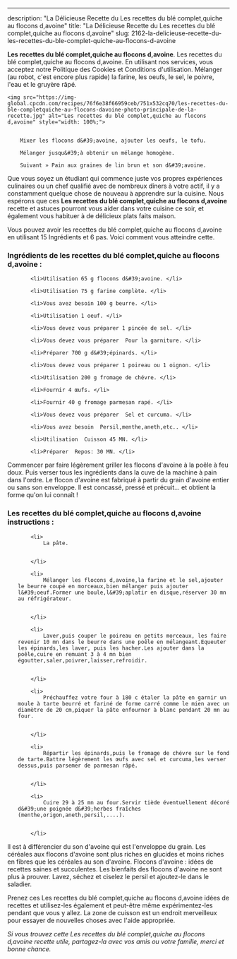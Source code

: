 ---
description: "La Délicieuse Recette du Les recettes du blé complet,quiche au flocons d,avoine"
title: "La Délicieuse Recette du Les recettes du blé complet,quiche au flocons d,avoine"
slug: 2162-la-delicieuse-recette-du-les-recettes-du-ble-complet-quiche-au-flocons-d-avoine

<p>
	<strong>Les recettes du blé complet,quiche au flocons d,avoine</strong>. 
	Les recettes du blé complet,quiche au flocons d,avoine. En utilisant nos services, vous acceptez notre Politique des Cookies et Conditions d&#39;utilisation. Mélanger (au robot, c&#39;est encore plus rapide) la farine, les oeufs, le sel, le poivre, l&#39;eau et le gruyère râpé.
</p>
<p>
	
	<img src="https://img-global.cpcdn.com/recipes/76f6e38f66959ceb/751x532cq70/les-recettes-du-ble-completquiche-au-flocons-davoine-photo-principale-de-la-recette.jpg" alt="Les recettes du blé complet,quiche au flocons d,avoine" style="width: 100%;">
	
	
		Mixer les flocons d&#39;avoine, ajouter les oeufs, le tofu.
	
		Mélanger jusqu&#39;à obtenir un mélange homogène.
	
		Suivant » Pain aux graines de lin brun et son d&#39;avoine.
	
</p>

Que vous soyez un étudiant qui commence juste vos propres expériences culinaires ou un chef qualifié avec de nombreux dîners à votre actif, il y a constamment quelque chose de nouveau à apprendre sur la cuisine. Nous espérons que ces <strong> Les recettes du blé complet,quiche au flocons d,avoine </strong> recette et astuces pourront vous aider dans votre cuisine ce soir, et également vous habituer à de délicieux plats faits maison.

<!--inarticleads1-->

Vous pouvez avoir les recettes du blé complet,quiche au flocons d,avoine en utilisant 15 Ingrédients et 6 pas. Voici comment vous atteindre cette.

<h3>Ingrédients de les recettes du blé complet,quiche au flocons d,avoine :</h3>

<ol>
	
		<li>Utilisation 65 g flocons d&#39;avoine. </li>
	
		<li>Utilisation 75 g farine complète. </li>
	
		<li>Vous avez besoin 100 g beurre. </li>
	
		<li>Utilisation 1 oeuf. </li>
	
		<li>Vous devez vous préparer 1 pincée de sel. </li>
	
		<li>Vous devez vous préparer  Pour la garniture. </li>
	
		<li>Préparer 700 g d&#39;épinards. </li>
	
		<li>Vous devez vous préparer 1 poireau ou 1 oignon. </li>
	
		<li>Utilisation 200 g fromage de chévre. </li>
	
		<li>Fournir 4 œufs. </li>
	
		<li>Fournir 40 g fromage parmesan rapé. </li>
	
		<li>Vous devez vous préparer  Sel et curcuma. </li>
	
		<li>Vous avez besoin  Persil,menthe,aneth,etc.. </li>
	
		<li>Utilisation  Cuisson 45 MN. </li>
	
		<li>Préparer  Repos: 30 MN. </li>
	
</ol>

Commencer par faire légèrement griller les flocons d&#39;avoine à la poêle à feu doux. Puis verser tous les ingrédients dans la cuve de la machine à pain dans l&#39;ordre. Le flocon d&#39;avoine est fabriqué à partir du grain d&#39;avoine entier ou sans son enveloppe. Il est concassé, pressé et précuit… et obtient la forme qu&#39;on lui connaît ! 

<!--inarticleads2-->

<h3>Les recettes du blé complet,quiche au flocons d,avoine instructions :</h3>

<ol>
	
		<li>
			La pâte.
			
			
		</li>
	
		<li>
			Mélanger les flocons d,avoine,la farine et le sel,ajouter le beurre coupé en morceaux,bien mélanger puis ajouter l&#39;oeuf.Former une boule,l&#39;aplatir en disque,réserver 30 mn au réfrigérateur.
			
			
		</li>
	
		<li>
			Laver,puis couper le poireau en petits morceaux, les faire revenir 10 mn dans le beurre dans une poêle en mélangeant.Equeuter les épinards,les laver, puis les hacher.Les ajouter dans la poêle,cuire en remuant 3 à 4 mn bien égoutter,saler,poivrer,laisser,refroidir.
			
			
		</li>
	
		<li>
			Préchauffez votre four à 180 c étaler la pâte en garnir un moule à tarte beurré et fariné de forme carré comme le mien avec un diamètre de 20 cm,piquer la pâte enfourner à blanc pendant 20 mn au four.
			
			
		</li>
	
		<li>
			Répartir les épinards,puis le fromage de chévre sur le fond de tarte.Battre légèrement les œufs avec sel et curcuma,les verser dessus,puis parsemer de parmesan râpé.
			
			
		</li>
	
		<li>
			Cuire 29 à 25 mn au four.Servir tiède éventuellement décoré d&#39;une poignée d&#39;herbes fraîches (menthe,origon,aneth,persil,....).
			
			
		</li>
	
</ol>

Il est à différencier du son d&#39;avoine qui est l&#39;enveloppe du grain. Les céréales aux flocons d&#39;avoine sont plus riches en glucides et moins riches en fibres que les céréales au son d&#39;avoine. Flocons d&#39;avoine : idées de recettes saines et succulentes. Les bienfaits des flocons d&#39;avoine ne sont plus à prouver. Lavez, séchez et ciselez le persil et ajoutez-le dans le saladier. 

<!--inarticleads1-->

<p>
Prenez ces Les recettes du blé complet,quiche au flocons d,avoine idées de recettes et utilisez-les également et peut-être même expérimentez-les pendant que vous y allez. La zone de cuisson est un endroit merveilleux pour essayer de nouvelles choses avec l'aide appropriée.
</p>

<p>
<i>Si vous trouvez cette Les recettes du blé complet,quiche au flocons d,avoine recette utile, partagez-la avec vos amis ou votre famille, merci et bonne chance.</i>
</p>
